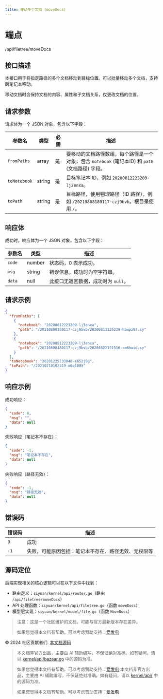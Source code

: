 ```yaml
---
title: 移动多个文档 (moveDocs)
---
```

# 端点

/api/filetree/moveDocs

## 接口描述

本接口用于将指定路径的多个文档移动到目标位置。可以批量移动多个文档，支持跨笔记本移动。

移动文档时会保持文档的内容、属性和子文档关系，仅更改文档的位置。

## 请求参数

请求体为一个 JSON 对象，包含以下字段：

| 参数名 | 类型 | 必需 | 描述 |
| --- | --- | --- | --- |
| `fromPaths` | array | 是 | 要移动的文档路径数组，每个路径是一个对象，包含 `notebook` (笔记本ID) 和 `path` (文档路径) 字段。 |
| `toNotebook` | string | 是 | 目标笔记本 ID，例如 `20200812223209-lj3enxa`。 |
| `toPath` | string | 是 | 目标路径，使用物理路径（ID 路径），例如 `/20210808180117-czj9bvb`。根目录使用 `/`。 |

## 响应体

成功时，响应体为一个 JSON 对象，包含以下字段：

| 参数名 | 类型 | 描述 |
| --- | --- | --- |
| `code` | number | 状态码，0 表示成功。 |
| `msg` | string | 错误信息，成功时为空字符串。 |
| `data` | null | 此接口无返回数据，成功时为 `null`。 |

## 请求示例

```json
{
  "fromPaths": [
    {
      "notebook": "20200812223209-lj3enxa",
      "path": "/20210808180117-czj9bvb/20200813125239-hbwpz87.sy"
    },
    {
      "notebook": "20200812223209-lj3enxa",
      "path": "/20210808180117-czj9bvb/20200822191536-rm6hwid.sy"
    }
  ],
  "toNotebook": "20201225233048-k652j9g",
  "toPath": "/20210210102319-m0ql889"
}
```

## 响应示例

成功响应：

```json
{
  "code": 0,
  "msg": "",
  "data": null
}
```

失败响应（笔记本不存在）：

```json
{
  "code": -1,
  "msg": "笔记本不存在",
  "data": null
}
```

失败响应（路径无效）：

```json
{
  "code": -1,
  "msg": "路径无效",
  "data": null
}
```

## 错误码

| 错误码 | 描述 |
| --- | --- |
| `0` | 成功 |
| `-1` | 失败，可能原因包括：笔记本不存在、路径无效、无权限等 |

## 源码定位

后端实现相关的核心逻辑可以在以下文件中找到：

-   路由定义：`siyuan/kernel/api/router.go`（路由 `/api/filetree/moveDocs`）
-   API 处理函数：`siyuan/kernel/api/filetree.go`（函数 `moveDocs`）
-   模型层实现：`siyuan/kernel/model/file.go`（函数 `MoveDocs`）

> 注意：这是一个社区维护的文档，可能与官方最新版本存在差异。
> 
> 如果您觉得本文档有帮助，可以考虑赞助支持：[爱发电](https://afdian.com/a/leolee9086?tab=feed)

© 2024 社区贡献者们. [本文档源码](https://github.com/siyuan-note/siyuan-kernelApi-docs)
> 本文档非官方出品，主要由 AI 辅助编写，不保证绝对准确。如有疑问，请以 [kernel/api/bazaar.go](https://github.com/siyuan-note/siyuan/blob/master/kernel/api/bazaar.go) 中的源码为准。
> 
> 如果您觉得本文档有帮助，可以考虑赞助支持：[爱发电](https://afdian.com/a/leolee9086?tab=feed)
> 本文档非官方出品，主要由 AI 辅助编写，不保证绝对准确。如有疑问，请以 [kernel/api/](https://github.com/siyuan-note/siyuan/blob/master/kernel/api/) 中的源码为准。
> 
> 如果您觉得本文档有帮助，可以考虑赞助支持：[爱发电](https://afdian.com/a/leolee9086?tab=feed)
